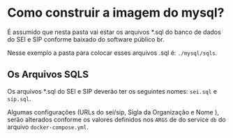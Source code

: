 # Como construir a imagem do mysql?

É assumido que nesta pasta vai estar os arquivos *.sql do banco de dados do SEI e SIP conforme baixado do software público br. 

Nesse exemplo a pasta para colocar esses arquivos .sql é: `./mysql/sqls`. 

## Os Arquivos SQLS

Os arquivos *.sql do SEI e SIP deverão ter os seguintes nomes: `sei.sql` e `sip.sql`.

Algumas configurações (URLs do sei/sip, Sigla da Organização e Nome ),  serão alterados conforme os valores definidos nos `ARGS` de do service `db` do arquivo `docker-compose.yml`.
